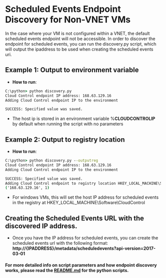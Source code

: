 # Scheduled Events Endpoint Discovery for Non-VNET VMs

In the case where your VM is not configured within a VNET, the default scheduled events endpoint will not be accessible. In order to discover the endpoint for scheduled events, you can run the discovery.py script, which will output the ipaddress to be used when creating the scheduled events uri. 

## Example 1: Output to environment variable
* __How to run__: 
```cmd
C:\python> python discovery.py
Cloud Control endpoint IP address: 168.63.129.16
Adding Cloud Control endpoint IP to the environment

SUCCESS: Specified value was saved.
```
* The host ip is stored in an environment variable %**CLOUDCONTROLIP** by default when running the script with no parameters

## Example 2: Output to registry location
* __How to run__: 
```cmd
C:\python> python discovery.py --outputreg
Cloud Control endpoint IP address: 168.63.129.16
Adding Cloud Control endpoint IP to the environment

SUCCESS: Specified value was saved.
Adding Cloud Control endpoint to registry location HKEY_LOCAL_MACHINE\Software\CloudControl
('168.63.129.16', 1)
```
* For windows VMs, this will set the host IP address for scheduled events in the registry at HKEY_LOCAL_MACHINE\Software\CloudControl

## Creating the Scheduled Events URL with the discovered IP address. 
* Once you have the IP address for scheduled events, you can create the scheduled events url with the following format: **http://{IPADDRESS}/metadata/scheduledevents?api-version=2017-03-01**




#### For more detailed info on script parameters and how endpoint discovery works, please read the [README.md](https://github.com/Azure-Samples/virtual-machines-python-scheduled-events-discover-endpoint-for-non-vnet-vm/blob/master/python/README.md) for the python scripts. 
